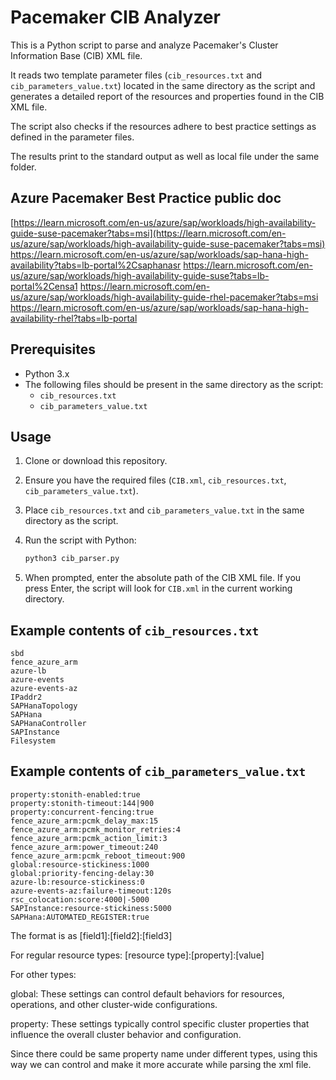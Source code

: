 # Pacemaker CIB Analyzer

This is a Python script to parse and analyze Pacemaker's Cluster Information Base (CIB) XML file. 

It reads two template parameter files (`cib_resources.txt` and `cib_parameters_value.txt`) located in the same directory as the script and generates a detailed report of the resources and properties found in the CIB XML file. 

The script also checks if the resources adhere to best practice settings as defined in the parameter files.

The results print to the standard output as well as local file under the same folder.

## Azure Pacemaker Best Practice public doc
[https://learn.microsoft.com/en-us/azure/sap/workloads/high-availability-guide-suse-pacemaker?tabs=msi](https://learn.microsoft.com/en-us/azure/sap/workloads/high-availability-guide-suse-pacemaker?tabs=msi)
https://learn.microsoft.com/en-us/azure/sap/workloads/sap-hana-high-availability?tabs=lb-portal%2Csaphanasr
https://learn.microsoft.com/en-us/azure/sap/workloads/high-availability-guide-suse?tabs=lb-portal%2Censa1
https://learn.microsoft.com/en-us/azure/sap/workloads/high-availability-guide-rhel-pacemaker?tabs=msi
https://learn.microsoft.com/en-us/azure/sap/workloads/sap-hana-high-availability-rhel?tabs=lb-portal

## Prerequisites

- Python 3.x
- The following files should be present in the same directory as the script:
  - `cib_resources.txt`
  - `cib_parameters_value.txt`

## Usage

1. Clone or download this repository.
2. Ensure you have the required files (`CIB.xml`, `cib_resources.txt`, `cib_parameters_value.txt`).
3. Place `cib_resources.txt` and `cib_parameters_value.txt` in the same directory as the script.
4. Run the script with Python:

    ```sh
    python3 cib_parser.py
    ```

5. When prompted, enter the absolute path of the CIB XML file. If you press Enter, the script will look for `CIB.xml` in the current working directory.


## Example contents of `cib_resources.txt`

```
sbd
fence_azure_arm
azure-lb
azure-events
azure-events-az
IPaddr2
SAPHanaTopology
SAPHana
SAPHanaController
SAPInstance
Filesystem
```

## Example contents of `cib_parameters_value.txt`
```
property:stonith-enabled:true
property:stonith-timeout:144|900
property:concurrent-fencing:true
fence_azure_arm:pcmk_delay_max:15
fence_azure_arm:pcmk_monitor_retries:4
fence_azure_arm:pcmk_action_limit:3
fence_azure_arm:power_timeout:240
fence_azure_arm:pcmk_reboot_timeout:900
global:resource-stickiness:1000
global:priority-fencing-delay:30
azure-lb:resource-stickiness:0
azure-events-az:failure-timeout:120s
rsc_colocation:score:4000|-5000
SAPInstance:resource-stickiness:5000
SAPHana:AUTOMATED_REGISTER:true
```

The format is as [field1]:[field2]:[field3]

For regular resource types:
[resource type]:[property]:[value]

For other types:

global: These settings can control default behaviors for resources, operations, and other cluster-wide configurations.

property: These settings typically control specific cluster properties that influence the overall cluster behavior and configuration.

Since there could be same property name under different types, using this way we can control and make it more accurate while parsing the xml file.

